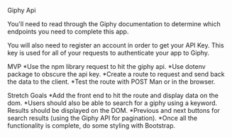 Giphy Api

You'll need to read through the Giphy documentation to determine which endpoints you need to complete this app.

You will also need to register an account in order to get your API Key. This key is used for all of your requests to authenticate your app to Giphy.

MVP
*Use the npm library request to hit the giphy api.
*Use dotenv package to obscure the api key.
*Create a route to request and send back the data to the client.
*Test the route with POST Man or in the browser.

Stretch Goals
*Add the front end to hit the route and display data on the dom.
*Users should also be able to search for a giphy using a keyword. Results should be displayed on the DOM.
*Previous and next buttons for search results (using the Giphy API for pagination).
*Once all the functionality is complete, do some styling with Bootstrap.